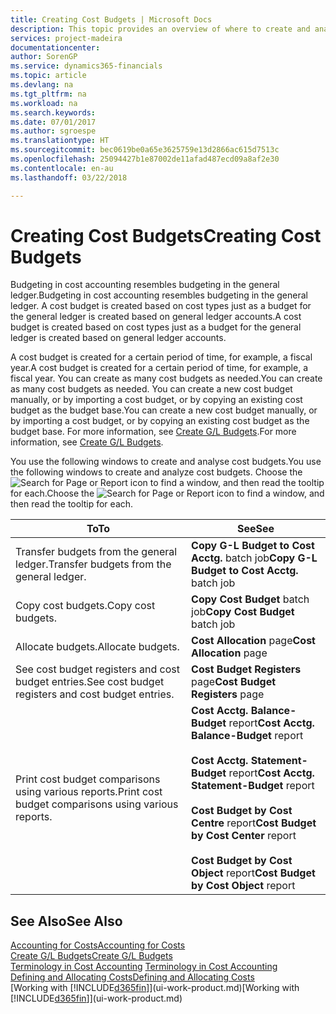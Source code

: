 ```yaml
---
title: Creating Cost Budgets | Microsoft Docs
description: This topic provides an overview of where to create and analyse cost budgets.
services: project-madeira
documentationcenter: 
author: SorenGP
ms.service: dynamics365-financials
ms.topic: article
ms.devlang: na
ms.tgt_pltfrm: na
ms.workload: na
ms.search.keywords: 
ms.date: 07/01/2017
ms.author: sgroespe
ms.translationtype: HT
ms.sourcegitcommit: bec0619be0a65e3625759e13d2866ac615d7513c
ms.openlocfilehash: 25094427b1e87002de11afad487ecd09a8af2e30
ms.contentlocale: en-au
ms.lasthandoff: 03/22/2018

---
```

# <a name="creating-cost-budgets"></a><span data-ttu-id="d4aee-103">Creating Cost Budgets</span><span class="sxs-lookup"><span data-stu-id="d4aee-103">Creating Cost Budgets</span></span>
<span data-ttu-id="d4aee-104">Budgeting in cost accounting resembles budgeting in the general ledger.</span><span class="sxs-lookup"><span data-stu-id="d4aee-104">Budgeting in cost accounting resembles budgeting in the general ledger.</span></span> <span data-ttu-id="d4aee-105">A cost budget is created based on cost types just as a budget for the general ledger is created based on general ledger accounts.</span><span class="sxs-lookup"><span data-stu-id="d4aee-105">A cost budget is created based on cost types just as a budget for the general ledger is created based on general ledger accounts.</span></span>  

<span data-ttu-id="d4aee-106">A cost budget is created for a certain period of time, for example, a fiscal year.</span><span class="sxs-lookup"><span data-stu-id="d4aee-106">A cost budget is created for a certain period of time, for example, a fiscal year.</span></span> <span data-ttu-id="d4aee-107">You can create as many cost budgets as needed.</span><span class="sxs-lookup"><span data-stu-id="d4aee-107">You can create as many cost budgets as needed.</span></span> <span data-ttu-id="d4aee-108">You can create a new cost budget manually, or by importing a cost budget, or by copying an existing cost budget as the budget base.</span><span class="sxs-lookup"><span data-stu-id="d4aee-108">You can create a new cost budget manually, or by importing a cost budget, or by copying an existing cost budget as the budget base.</span></span> <span data-ttu-id="d4aee-109">For more information, see [Create G/L Budgets](finance-how-create-budgets.md).</span><span class="sxs-lookup"><span data-stu-id="d4aee-109">For more information, see [Create G/L Budgets](finance-how-create-budgets.md).</span></span>

<span data-ttu-id="d4aee-110">You use the following windows to create and analyse cost budgets.</span><span class="sxs-lookup"><span data-stu-id="d4aee-110">You use the following windows to create and analyze cost budgets.</span></span> <span data-ttu-id="d4aee-111">Choose the ![Search for Page or Report](media/ui-search/search_small.png "Search for Page or Report icon") icon to find a window, and then read the tooltip for each.</span><span class="sxs-lookup"><span data-stu-id="d4aee-111">Choose the ![Search for Page or Report](media/ui-search/search_small.png "Search for Page or Report icon") icon to find a window, and then read the tooltip for each.</span></span>

|<span data-ttu-id="d4aee-112">To</span><span class="sxs-lookup"><span data-stu-id="d4aee-112">To</span></span>|<span data-ttu-id="d4aee-113">See</span><span class="sxs-lookup"><span data-stu-id="d4aee-113">See</span></span>|  
|--------|---------|  
|<span data-ttu-id="d4aee-114">Transfer budgets from the general ledger.</span><span class="sxs-lookup"><span data-stu-id="d4aee-114">Transfer budgets from the general ledger.</span></span>|<span data-ttu-id="d4aee-115">**Copy G-L Budget to Cost Acctg.** batch job</span><span class="sxs-lookup"><span data-stu-id="d4aee-115">**Copy G-L Budget to Cost Acctg.** batch job</span></span>|  
|<span data-ttu-id="d4aee-116">Copy cost budgets.</span><span class="sxs-lookup"><span data-stu-id="d4aee-116">Copy cost budgets.</span></span>|<span data-ttu-id="d4aee-117">**Copy Cost Budget** batch job</span><span class="sxs-lookup"><span data-stu-id="d4aee-117">**Copy Cost Budget** batch job</span></span>|  
|<span data-ttu-id="d4aee-118">Allocate budgets.</span><span class="sxs-lookup"><span data-stu-id="d4aee-118">Allocate budgets.</span></span>|<span data-ttu-id="d4aee-119">**Cost Allocation** page</span><span class="sxs-lookup"><span data-stu-id="d4aee-119">**Cost Allocation** page</span></span>|  
|<span data-ttu-id="d4aee-120">See cost budget registers and cost budget entries.</span><span class="sxs-lookup"><span data-stu-id="d4aee-120">See cost budget registers and cost budget entries.</span></span>|<span data-ttu-id="d4aee-121">**Cost Budget Registers** page</span><span class="sxs-lookup"><span data-stu-id="d4aee-121">**Cost Budget Registers** page</span></span>|  
|<span data-ttu-id="d4aee-122">Print cost budget comparisons using various reports.</span><span class="sxs-lookup"><span data-stu-id="d4aee-122">Print cost budget comparisons using various reports.</span></span>|<span data-ttu-id="d4aee-123">**Cost Acctg. Balance-Budget** report</span><span class="sxs-lookup"><span data-stu-id="d4aee-123">**Cost Acctg. Balance-Budget** report</span></span><br /><br /> <span data-ttu-id="d4aee-124">**Cost Acctg. Statement-Budget** report</span><span class="sxs-lookup"><span data-stu-id="d4aee-124">**Cost Acctg. Statement-Budget** report</span></span><br /><br /> <span data-ttu-id="d4aee-125">**Cost Budget by Cost Centre** report</span><span class="sxs-lookup"><span data-stu-id="d4aee-125">**Cost Budget by Cost Center** report</span></span><br /><br /> <span data-ttu-id="d4aee-126">**Cost Budget by Cost Object** report</span><span class="sxs-lookup"><span data-stu-id="d4aee-126">**Cost Budget by Cost Object** report</span></span>|  

## <a name="see-also"></a><span data-ttu-id="d4aee-127">See Also</span><span class="sxs-lookup"><span data-stu-id="d4aee-127">See Also</span></span>  
[<span data-ttu-id="d4aee-128">Accounting for Costs</span><span class="sxs-lookup"><span data-stu-id="d4aee-128">Accounting for Costs</span></span>](finance-manage-cost-accounting.md)  
[<span data-ttu-id="d4aee-129">Create G/L Budgets</span><span class="sxs-lookup"><span data-stu-id="d4aee-129">Create G/L Budgets</span></span>](finance-how-create-budgets.md)  
<span data-ttu-id="d4aee-130">[Terminology in Cost Accounting](finance-terminology-in-cost-accounting.md) </span><span class="sxs-lookup"><span data-stu-id="d4aee-130">[Terminology in Cost Accounting](finance-terminology-in-cost-accounting.md) </span></span>  
[<span data-ttu-id="d4aee-131">Defining and Allocating Costs</span><span class="sxs-lookup"><span data-stu-id="d4aee-131">Defining and Allocating Costs</span></span>](finance-define-and-allocate-costs.md)  
<span data-ttu-id="d4aee-132">[Working with [!INCLUDE[d365fin](includes/d365fin_md.md)]](ui-work-product.md)</span><span class="sxs-lookup"><span data-stu-id="d4aee-132">[Working with [!INCLUDE[d365fin](includes/d365fin_md.md)]](ui-work-product.md)</span></span>

